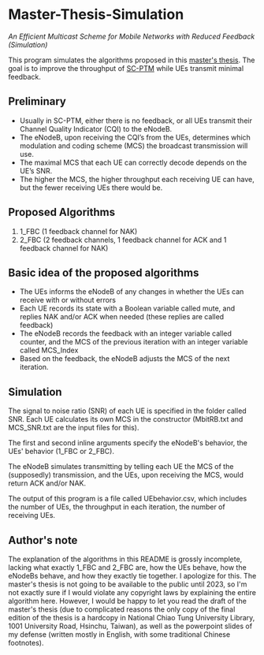 # Master-Thesis-Simulation
*An Efficient Multicast Scheme for Mobile Networks with Reduced Feedback (Simulation)*

This program simulates the algorithms proposed in this [master's thesis](https://ndltd.ncl.edu.tw/cgi-bin/gs32/gsweb.cgi?o=dnclcdr&s=id=%22106NCTU5435071%22.&searchmode=basic&switchlang=en). The goal is to improve the throughput of [SC-PTM](https://www.3gpp.org/technologies/keywords-acronyms/1763-sc_ptm) while UEs transmit minimal feedback.

## Preliminary
* Usually in SC-PTM, either there is no feedback, or all UEs transmit their Channel Quality Indicator (CQI) to the eNodeB.
* The eNodeB, upon receiving the CQI’s from the UEs, determines which modulation and coding scheme (MCS) the broadcast transmission will use.
* The maximal MCS that each UE can correctly decode depends on the UE’s SNR.
* The higher the MCS, the higher throughput each receiving UE can have, but the fewer receiving UEs there would be.

## Proposed Algorithms
1. 1_FBC (1 feedback channel for NAK)
2. 2_FBC (2 feedback channels, 1 feedback channel for ACK and 1 feedback channel for NAK)

## Basic idea of the proposed algorithms
* The UEs informs the eNodeB of any changes in whether the UEs can receive with or without errors
* Each UE records its state with a Boolean variable called mute, and replies NAK and/or ACK when needed (these replies are called feedback)
* The eNodeB records the feedback with an integer variable called counter, and the MCS of the previous iteration with an integer variable called MCS_Index
* Based on the feedback, the eNodeB adjusts the MCS of the next iteration.

## Simulation
The signal to noise ratio (SNR) of each UE is specified in the folder called SNR. Each UE calculates its own MCS in the constructor (MbitRB.txt and MCS_SNR.txt are the input files for this).

The first and second inline arguments specify the eNodeB's behavior, the UEs' behavior (1_FBC or 2_FBC).

The eNodeB simulates transmitting by telling each UE the MCS of the (supposedly) transmission, and the UEs, upon receiving the MCS, would return ACK and/or NAK.

The output of this program is a file called UEbehavior.csv, which includes the number of UEs, the throughput in each iteration, the number of receiving UEs.

## Author's note
The explanation of the algorithms in this README is grossly incomplete, lacking what exactly 1_FBC and 2_FBC are, how the UEs behave, how the eNodeBs behave, and how they exactly tie together. I apologize for this. The master's thesis is not going to be available to the public until 2023, so I'm not exactly sure if I would violate any copyright laws by explaining the entire algorithm here. However, I would be happy to let you read the draft of the master's thesis (due to complicated reasons the only copy of the final edition of the thesis is a hardcopy in National Chiao Tung University Library, 1001 University Road, Hsinchu, Taiwan), as well as the powerpoint slides of my defense (written mostly in English, with some traditional Chinese footnotes).
